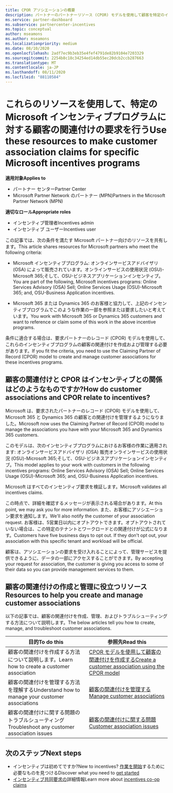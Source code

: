 ```yaml
---
title: CPOR アソシエーションの概要
description: パートナーのパートナーリソース (CPOR) モデルを使用して顧客を特定のインセンティブプログラムに関連付ける必要がある場合は、パートナーリソースについてお読みください。
ms.service: partner-dashboard
ms.subservice: partnercenter-incentives
ms.topic: conceptual
author: mseamons
ms.author: mseamons
ms.localizationpriority: medium
ms.date: 08/10/2020
ms.openlocfilehash: 2adf7ec9b3eb35e4fef4791de82b9104e7203329
ms.sourcegitcommit: 2254b8c18c34254ed14db55ec20dcb2ccb287663
ms.translationtype: MT
ms.contentlocale: ja-JP
ms.lasthandoff: 08/11/2020
ms.locfileid: "88110584"
---
```

# <a name="use-these-resources-to-make-customer-association-claims-for-specific-microsoft-incentives-programs"></a><span data-ttu-id="40ad4-103">これらのリソースを使用して、特定の Microsoft インセンティブプログラムに対する顧客の関連付けの要求を行う</span><span class="sxs-lookup"><span data-stu-id="40ad4-103">Use these resources to make customer association claims for specific Microsoft incentives programs</span></span>

<span data-ttu-id="40ad4-104">**適用対象**</span><span class="sxs-lookup"><span data-stu-id="40ad4-104">**Applies to**</span></span>

- <span data-ttu-id="40ad4-105">パートナー センター</span><span class="sxs-lookup"><span data-stu-id="40ad4-105">Partner Center</span></span>
- <span data-ttu-id="40ad4-106">Microsoft Partner Network のパートナー (MPN)</span><span class="sxs-lookup"><span data-stu-id="40ad4-106">Partners in the Microsoft Partner Network (MPN)</span></span>

<span data-ttu-id="40ad4-107">**適切なロール**</span><span class="sxs-lookup"><span data-stu-id="40ad4-107">**Appropriate roles**</span></span>

- <span data-ttu-id="40ad4-108">インセンティブ管理者</span><span class="sxs-lookup"><span data-stu-id="40ad4-108">Incentives admin</span></span>
- <span data-ttu-id="40ad4-109">インセンティブ ユーザー</span><span class="sxs-lookup"><span data-stu-id="40ad4-109">Incentives user</span></span>

<span data-ttu-id="40ad4-110">この記事では、次の条件を満たす Microsoft パートナー向けのリソースを共有します。</span><span class="sxs-lookup"><span data-stu-id="40ad4-110">This article shares resources for Microsoft partners who meet the following criteria:</span></span>

- <span data-ttu-id="40ad4-111">Microsoft インセンティブプログラム: オンラインサービスアドバイザリ (OSA) によって販売されています。オンラインサービスの使用状況 (OSU)-Microsoft 365;そして、OSU-ビジネスアプリケーションインセンティブ。</span><span class="sxs-lookup"><span data-stu-id="40ad4-111">You are part of the following, Microsoft incentives programs: Online Services Advisory (OSA) Sell; Online Services Usage (OSU)-Microsoft 365; and, OSU-Business Application incentives.</span></span>

- <span data-ttu-id="40ad4-112">Microsoft 365 または Dynamics 365 のお客様と協力して、上記のインセンティブプログラムでこのような作業の一部を参照または要求したいと考えています。</span><span class="sxs-lookup"><span data-stu-id="40ad4-112">You work with Microsoft 365 or Dynamics 365 customers and want to reference or claim some of this work in the above incentive programs.</span></span>

<span data-ttu-id="40ad4-113">条件に適合する場合は、要求パートナーのレコード (CPOR) モデルを使用して、これらのインセンティブプログラムの顧客の関連付けを作成および管理する必要があります。</span><span class="sxs-lookup"><span data-stu-id="40ad4-113">If you fit the criteria, you need to use the Claiming Partner of Record (CPOR) model to create and manage customer associations for these incentives programs.</span></span>
 
## <a name="how-do-customer-associations-and-cpor-relate-to-incentives"></a><span data-ttu-id="40ad4-114">顧客の関連付けと CPOR はインセンティブとの関係はどのようなものですか?</span><span class="sxs-lookup"><span data-stu-id="40ad4-114">How do customer associations and CPOR relate to incentives?</span></span>

<span data-ttu-id="40ad4-115">Microsoft は、要求されたパートナーのレコード (CPOR) モデルを使用して、Microsoft 365 と Dynamics 365 の顧客との関連付けを管理するようになりました。</span><span class="sxs-lookup"><span data-stu-id="40ad4-115">Microsoft now uses the Claiming Partner of Record (CPOR) model to manage the associations you have with your Microsoft 365 and Dynamics 365 customers.</span></span>

<span data-ttu-id="40ad4-116">このモデルは、次のインセンティブプログラムにおけるお客様の作業に適用されます: オンラインサービスアドバイザリ (OSA) 販売オンラインサービスの使用状況 (OSU)-Microsoft 365;そして、OSU-ビジネスアプリケーションインセンティブ。</span><span class="sxs-lookup"><span data-stu-id="40ad4-116">This model applies to your work with customers in the following incentives programs: Online Services Advisory (OSA) Sell; Online Services Usage (OSU)-Microsoft 365; and, OSU-Business Application incentives.</span></span>

<span data-ttu-id="40ad4-117">Microsoft はすべてのインセンティブ要求を検証します。</span><span class="sxs-lookup"><span data-stu-id="40ad4-117">Microsoft validates all incentives claims.</span></span>

<span data-ttu-id="40ad4-118">この時点で、詳細を確認するメッセージが表示される場合があります。</span><span class="sxs-lookup"><span data-stu-id="40ad4-118">At this point, we may ask you for more information.</span></span> <span data-ttu-id="40ad4-119">また、お客様にアソシエーション要求を通知します。</span><span class="sxs-lookup"><span data-stu-id="40ad4-119">We'll also notify the customer of your association request.</span></span> <span data-ttu-id="40ad4-120">お客様は、5営業日以内にオプトアウトできます。オプトアウトされていない場合は、この特定のテナントとワークロードとの関連付けが公式になります。</span><span class="sxs-lookup"><span data-stu-id="40ad4-120">Customers have five business days to opt out. If they don't opt out, your association with this specific tenant and workload will be official.</span></span>

<span data-ttu-id="40ad4-121">顧客は、アソシエーションの要求を受け入れることによって、管理サービスを提供できるように、データの一部にアクセスすることができます。</span><span class="sxs-lookup"><span data-stu-id="40ad4-121">By accepting your request for association, the customer is giving you access to some of their data so you can provide management services to them.</span></span> 

## <a name="resources-to-help-you-create-and-manage-customer-associations"></a><span data-ttu-id="40ad4-122">顧客の関連付けの作成と管理に役立つリソース</span><span class="sxs-lookup"><span data-stu-id="40ad4-122">Resources to help you create and manage customer associations</span></span>

<span data-ttu-id="40ad4-123">以下の記事では、顧客の関連付けを作成、管理、およびトラブルシューティングする方法について説明します。</span><span class="sxs-lookup"><span data-stu-id="40ad4-123">The below articles tell you how to create, manage, and troubleshoot customer associations.</span></span>

|  <span data-ttu-id="40ad4-124">**目的**</span><span class="sxs-lookup"><span data-stu-id="40ad4-124">**To do this**</span></span>  |  <span data-ttu-id="40ad4-125">**参照先**</span><span class="sxs-lookup"><span data-stu-id="40ad4-125">**Read this**</span></span>  |
|--------------|-----------|
| <span data-ttu-id="40ad4-126">顧客の関連付けを作成する方法について説明します。</span><span class="sxs-lookup"><span data-stu-id="40ad4-126">Learn how to create a customer association</span></span>  | [<span data-ttu-id="40ad4-127">CPOR モデルを使用して顧客の関連付けを作成する</span><span class="sxs-lookup"><span data-stu-id="40ad4-127">Create a customer association using the CPOR model</span></span>](submit-osa-claim.md)  |
|<span data-ttu-id="40ad4-128">顧客の関連付けを管理する方法を理解する</span><span class="sxs-lookup"><span data-stu-id="40ad4-128">Understand how to manage your customer associations</span></span>  | [<span data-ttu-id="40ad4-129">顧客の関連付けを管理する</span><span class="sxs-lookup"><span data-stu-id="40ad4-129">Manage customer associations</span></span>](incentives-manage-customer-associations.md)  |
|<span data-ttu-id="40ad4-130">顧客の関連付けに関する問題のトラブルシューティング</span><span class="sxs-lookup"><span data-stu-id="40ad4-130">Troubleshoot any customer association issues</span></span>  | [<span data-ttu-id="40ad4-131">顧客の関連付けに関する問題</span><span class="sxs-lookup"><span data-stu-id="40ad4-131">Customer association issues</span></span>](incentives-customer-association-issues.md)  |

## <a name="next-steps"></a><span data-ttu-id="40ad4-132">次のステップ</span><span class="sxs-lookup"><span data-stu-id="40ad4-132">Next steps</span></span>

- <span data-ttu-id="40ad4-133">インセンティブは初めてですか?</span><span class="sxs-lookup"><span data-stu-id="40ad4-133">New to incentives?</span></span> <span data-ttu-id="40ad4-134">[作業を開始](incentives-get-started-intro.md)するために必要なものを見つける</span><span class="sxs-lookup"><span data-stu-id="40ad4-134">Discover what you need to [get started](incentives-get-started-intro.md)</span></span>
- <span data-ttu-id="40ad4-135">[インセンティブ共同要求の](claims-overview.md)詳細情報</span><span class="sxs-lookup"><span data-stu-id="40ad4-135">Learn more about [incentives co-op claims](claims-overview.md)</span></span>
